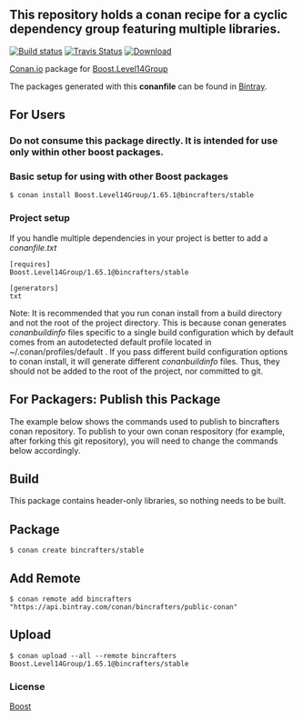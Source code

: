 ## This repository holds a conan recipe for a cyclic dependency group featuring multiple libraries.

[![Build status](https://ci.appveyor.com/api/projects/status/bgh7w3nlc18wf1a1/branch/stable/1.65.1?svg=true)](https://ci.appveyor.com/project/BinCrafters/conan-boost-level14group/branch/stable/1.65.1)
[![Travis Status](https://travis-ci.org/bincrafters/conan-boost-level14group.svg?branch=stable%2F1.65.1)](https://travis-ci.org/bincrafters/conan-boost-level14group)
[![Download](https://api.bintray.com/packages/bincrafters/public-conan/Boost.Level14Group%3Abincrafters/images/download.svg?version=1.65.1%3Astable) ](https://bintray.com/bincrafters/public-conan/Boost.Level14Group%3Abincrafters/1.65.1%3Astable/link)

[Conan.io](https://conan.io) package for [Boost.Level14Group](http://www.boost.org/doc/libs/1_65_1/libs/libraries.htm) 

The packages generated with this **conanfile** can be found in [Bintray](https://bintray.com/bincrafters/public-conan/Boost.Level14Group%3Abincrafters).

## For Users

### Do not consume this package directly.  It is intended for use only within other boost packages.

### Basic setup for using with other Boost packages

    $ conan install Boost.Level14Group/1.65.1@bincrafters/stable

### Project setup

If you handle multiple dependencies in your project is better to add a *conanfile.txt*

    [requires]
    Boost.Level14Group/1.65.1@bincrafters/stable

    [generators]
    txt

Note: It is recommended that you run conan install from a build directory and not the root of the project directory.  This is because conan generates *conanbuildinfo* files specific to a single build configuration which by default comes from an autodetected default profile located in ~/.conan/profiles/default .  If you pass different build configuration options to conan install, it will generate different *conanbuildinfo* files.  Thus, they should not be added to the root of the project, nor committed to git. 

## For Packagers: Publish this Package

The example below shows the commands used to publish to bincrafters conan repository. To publish to your own conan respository (for example, after forking this git repository), you will need to change the commands below accordingly. 

## Build  

This package contains header-only libraries, so nothing needs to be built.

## Package 

    $ conan create bincrafters/stable
	
## Add Remote

	$ conan remote add bincrafters "https://api.bintray.com/conan/bincrafters/public-conan"

## Upload

    $ conan upload --all --remote bincrafters Boost.Level14Group/1.65.1@bincrafters/stable

### License
[Boost](www.boost.org/LICENSE_1_0.txt)
